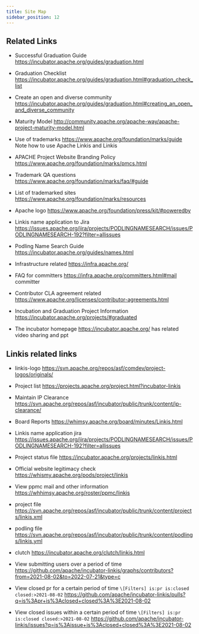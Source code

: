 ```yaml
---
title: Site Map
sidebar_position: 12
---
```


## Related Links

- Successful Graduation Guide <https://incubator.apache.org/guides/graduation.html>

- Graduation Checklist <https://incubator.apache.org/guides/graduation.html#graduation_check_list>

- Create an open and diverse community <https://incubator.apache.org/guides/graduation.html#creating_an_open_and_diverse_community>

- Maturity Model <http://community.apache.org/apache-way/apache-project-maturity-model.html>

- Use of trademarks <https://www.apache.org/foundation/marks/guide> Note how to use Apache Linkis and Linkis

- APACHE Project Website Branding Policy <https://www.apache.org/foundation/marks/pmcs.html>

- Trademark QA questions <https://www.apache.org/foundation/marks/faq/#guide>

- List of trademarked sites <https://www.apache.org/foundation/marks/resources>

- Apache logo https://www.apache.org/foundation/press/kit/#poweredby

- Linkis name application to Jira <https://issues.apache.org/jira/projects/PODLINGNAMESEARCH/issues/PODLINGNAMESEARCH-192?filter=allissues>

- Podling Name Search Guide <https://incubator.apache.org/guides/names.html>

- Infrastructure related <https://infra.apache.org/>

- FAQ for committers <https://infra.apache.org/committers.html#mail> committer

- Contributor CLA agreement related <https://www.apache.org/licenses/contributor-agreements.html>

- Incubation and Graduation Project Information <https://incubator.apache.org/projects/#graduated>

- The incubator homepage <https://incubator.apache.org/> has related video sharing and ppt

## Linkis related links

- linkis-logo <https://svn.apache.org/repos/asf/comdev/project-logos/originals/>
- Project list <https://projects.apache.org/project.html?incubator-linkis>
- Maintain IP Clearance <https://svn.apache.org/repos/asf/incubator/public/trunk/content/ip-clearance/>
- Board Reports <https://whimsy.apache.org/board/minutes/Linkis.html>
- Linkis name application jira <https://issues.apache.org/jira/projects/PODLINGNAMESEARCH/issues/PODLINGNAMESEARCH-192?filter=allissues>
- Project status file <https://incubator.apache.org/projects/linkis.html>
- Official website legitimacy check <https://whismy.apache.org/pods/project/linkis>
- View ppmc mail and other information <https://whhimsy.apache.org/roster/ppmc/linkis>
- project file <https://svn.apache.org/repos/asf/incubator/public/trunk/content/projects/linkis.xml>
- podling file <https://svn.apache.org/repos/asf/incubator/public/trunk/content/podlings/linkis.yml>
- clutch <https://incubator.apache.org/clutch/linkis.html>

- View submitting users over a period of time
<https://github.com/apache/incubator-linkis/graphs/contributors?from=2021-08-02&to=2022-07-21&type=c>

- View closed pr for a certain period of time
`\[Filters] is:pr is:closed closed:>2021-08-02`
<https://github.com/apache/incubator-linkis/pulls?q=is%3Apr+is%3Aclosed+closed%3A%3E2021-08-02>

- View closed issues within a certain period of time
`\[Filters] is:pr is:closed closed:>2021-08-02`
https://github.com/apache/incubator-linkis/issues?q=is%3Aissue+is%3Aclosed+closed%3A%3E2021-08-02
